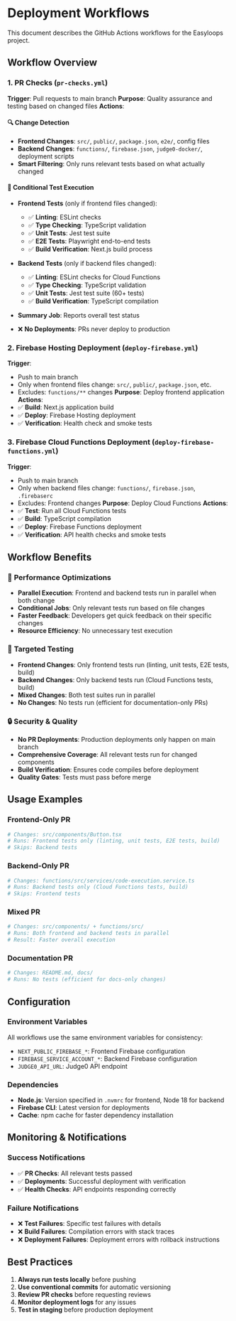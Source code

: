 # Deployment Workflows

This document describes the GitHub Actions workflows for the Easyloops project.

## Workflow Overview

### 1. PR Checks (`pr-checks.yml`)

**Trigger**: Pull requests to main branch
**Purpose**: Quality assurance and testing based on changed files
**Actions**:

#### 🔍 **Change Detection**

- **Frontend Changes**: `src/`, `public/`, `package.json`, `e2e/`, config files
- **Backend Changes**: `functions/`, `firebase.json`, `judge0-docker/`, deployment scripts
- **Smart Filtering**: Only runs relevant tests based on what actually changed

#### 🧪 **Conditional Test Execution**

- **Frontend Tests** (only if frontend files changed):
  - ✅ **Linting**: ESLint checks
  - ✅ **Type Checking**: TypeScript validation
  - ✅ **Unit Tests**: Jest test suite
  - ✅ **E2E Tests**: Playwright end-to-end tests
  - ✅ **Build Verification**: Next.js build process

- **Backend Tests** (only if backend files changed):
  - ✅ **Linting**: ESLint checks for Cloud Functions
  - ✅ **Type Checking**: TypeScript validation
  - ✅ **Unit Tests**: Jest test suite (60+ tests)
  - ✅ **Build Verification**: TypeScript compilation

- **Summary Job**: Reports overall test status
- ❌ **No Deployments**: PRs never deploy to production

### 2. Firebase Hosting Deployment (`deploy-firebase.yml`)

**Trigger**:

- Push to main branch
- Only when frontend files change: `src/`, `public/`, `package.json`, etc.
- Excludes: `functions/**` changes
  **Purpose**: Deploy frontend application
  **Actions**:
- ✅ **Build**: Next.js application build
- ✅ **Deploy**: Firebase Hosting deployment
- ✅ **Verification**: Health check and smoke tests

### 3. Firebase Cloud Functions Deployment (`deploy-firebase-functions.yml`)

**Trigger**:

- Push to main branch
- Only when backend files change: `functions/`, `firebase.json`, `.firebaserc`
- Excludes: Frontend changes
  **Purpose**: Deploy Cloud Functions
  **Actions**:
- ✅ **Test**: Run all Cloud Functions tests
- ✅ **Build**: TypeScript compilation
- ✅ **Deploy**: Firebase Functions deployment
- ✅ **Verification**: API health checks and smoke tests

## Workflow Benefits

### 🚀 **Performance Optimizations**

- **Parallel Execution**: Frontend and backend tests run in parallel when both change
- **Conditional Jobs**: Only relevant tests run based on file changes
- **Faster Feedback**: Developers get quick feedback on their specific changes
- **Resource Efficiency**: No unnecessary test execution

### 🎯 **Targeted Testing**

- **Frontend Changes**: Only frontend tests run (linting, unit tests, E2E tests, build)
- **Backend Changes**: Only backend tests run (Cloud Functions tests, build)
- **Mixed Changes**: Both test suites run in parallel
- **No Changes**: No tests run (efficient for documentation-only PRs)

### 🔒 **Security & Quality**

- **No PR Deployments**: Production deployments only happen on main branch
- **Comprehensive Coverage**: All relevant tests run for changed components
- **Build Verification**: Ensures code compiles before deployment
- **Quality Gates**: Tests must pass before merge

## Usage Examples

### Frontend-Only PR

```yaml
# Changes: src/components/Button.tsx
# Runs: Frontend tests only (linting, unit tests, E2E tests, build)
# Skips: Backend tests
```

### Backend-Only PR

```yaml
# Changes: functions/src/services/code-execution.service.ts
# Runs: Backend tests only (Cloud Functions tests, build)
# Skips: Frontend tests
```

### Mixed PR

```yaml
# Changes: src/components/ + functions/src/
# Runs: Both frontend and backend tests in parallel
# Result: Faster overall execution
```

### Documentation PR

```yaml
# Changes: README.md, docs/
# Runs: No tests (efficient for docs-only changes)
```

## Configuration

### Environment Variables

All workflows use the same environment variables for consistency:

- `NEXT_PUBLIC_FIREBASE_*`: Frontend Firebase configuration
- `FIREBASE_SERVICE_ACCOUNT_*`: Backend Firebase configuration
- `JUDGE0_API_URL`: Judge0 API endpoint

### Dependencies

- **Node.js**: Version specified in `.nvmrc` for frontend, Node 18 for backend
- **Firebase CLI**: Latest version for deployments
- **Cache**: npm cache for faster dependency installation

## Monitoring & Notifications

### Success Notifications

- ✅ **PR Checks**: All relevant tests passed
- ✅ **Deployments**: Successful deployment with verification
- ✅ **Health Checks**: API endpoints responding correctly

### Failure Notifications

- ❌ **Test Failures**: Specific test failures with details
- ❌ **Build Failures**: Compilation errors with stack traces
- ❌ **Deployment Failures**: Deployment errors with rollback instructions

## Best Practices

1. **Always run tests locally** before pushing
2. **Use conventional commits** for automatic versioning
3. **Review PR checks** before requesting reviews
4. **Monitor deployment logs** for any issues
5. **Test in staging** before production deployment
